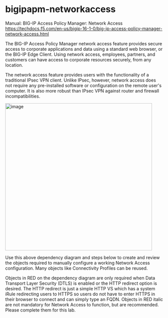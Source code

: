 # bigipapm-networkaccess

Manual: BIG-IP Access Policy Manager: Network Access
https://techdocs.f5.com/en-us/bigip-16-1-0/big-ip-access-policy-manager-network-access.html

The BIG-IP Access Policy Manager network access feature provides secure access to corporate applications and data using a standard web browser, or the BIG-IP Edge Client. Using network access, employees, partners, and customers can have access to corporate resources securely, from any location. 

The network access feature provides users with the functionality of a traditional IPsec VPN client. Unlike IPsec, however, network access does not require any pre-installed software or configuration on the remote user's computer. It is also more robust than IPsec VPN against router and firewall incompatibilities.

<img width="468" alt="image" src="https://github.com/michelangelodorado/bigipapm-networkaccess/assets/102953584/f88cafd6-4d29-4d58-8b19-056dcb30d16e">

Use this above dependency diagram and steps below to create and review the objects required to manually configure a working Network Access configuration.  Many objects like Connectivity Profiles can be reused. 

Objects in RED on the dependency diagram are only required when Data Transport Layer Security (DTLS) is enabled or the HTTP redirect option is desired.  The HTTP redirect is just a simple HTTP VS which has a system iRule redirecting users to HTTPS so users do not have to enter HTTPS in their browser to connect and can simply type an FQDN.  Objects in RED italic are not mandatory for Network Access to function, but are recommended.  Please complete them for this lab.
